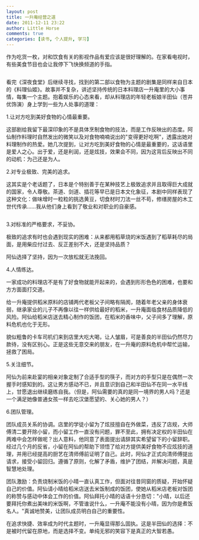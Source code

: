 ```yaml
---
layout: post
title: 一升庵经营之道
date: 2011-12-11 23:22
author: Little Horse
comments: true
categories: [读书, 个人提升, 学习]
---
```

作为吃货一枚，对和饮食有关的影视作品有爱应该是很好理解的。在家看电视时，有些美食节目也会让我停下飞快换频道的手指。
<p style="text-align: center;"><img src="http://manan.org/images/wp/2011/12/121111_1522_1.png" alt="" /><span style="font-size: 12pt;">
</span></p>
看完《深夜食堂》后继续寻找，找到的第二部以食物为主题的剧集是同样来自日本的《料理仙姬》。故事并不复杂，讲述坚持传统的日本料理店一升庵里的大小事情，每集一个主题。抱着娱乐的心态来看，却从料理店的年轻老板娘半田仙（苍井优饰演）身上学到一些为人处事的道理：

1.让对方吃到美好食物的心情最重要。

这部剧给我留下最深印象的不是具体烹制食物的技法，而是工作反映出的态度。阿仙制作料理时自然发出的微笑以及对食物喃喃说出的"变得更好吃啊"，透露出她对料理制作的热爱。她几次提到，让对方吃到美好食物的心情是最重要的，这话语里是爱人之心。出于爱，还是利润，还是炫技，效果会不同，因为这背后反映出不同的动机：为己还是为人。

2.对专业极致、完美的追求。

这其实是个老话题了，日本是个特别善于在某种技艺上极致追求并且取得巨大成就的国家，令人尊敬。茶道、剑道、插花等早已是日本文化象征，本剧中同样表现了这种文化：做味增时一粒粒的挑选黄豆，切食材时刀法一丝不苟，修缮房屋的木工世代传承……我从他们身上看到了敬业和对职业的自豪感。
<p style="text-align: center;"><img src="http://manan.org/images/wp/2011/12/121111_1522_2.png" alt="" /><span style="font-size: 12pt;">
</span></p>
3.对标准的严格要求，不妥协。

极致的追求有时也会遇到现实的困难：从来都用稻草烧的米饭遇到了稻草耗尽的局面，是用柴应付过去、反正差别不大，还是坚持品质？

阿仙选择了坚持，因为一次放松就无法挽回。

4.人情练达。<span style="font-family: 宋体;">
</span>

一家成功的料理店不是有了好食物就能开起来的，会遇到形形色色的困难，也要和方方面面打交道。

给一升庵提供稻米原料的店铺两代老板父子间略有隔阂，随着年老父亲的身体衰弱，继承家业的儿子不再像以往一样供给最好的稻米，一升庵面临食材品质降低的风险。阿仙给稻米店送去精心制作的饭团，在稻米的香味中，父子间多了理解，原料危机也化于无形。

貌似粗鲁的卡车司机们来到店里大吃大喝，让人皱眉，可是善良的半田仙仍然尽力款待，没有区别心。正是这些无意交来的朋友，在一升庵的原料危机中帮忙运输，拯救了困局。

5.关注细节。<span style="font-family: 宋体;">
</span>

阿仙为前来赴宴的相亲对象定制了合适手型的筷子，而对方的手型只是在偶然一次握手时感知到的。这让男方感动不已，并且意识到自己和半田仙不在同一水平线上，甘愿退出继续磨练自我。（但是，阿仙需要的真的是同一境界的男人吗？还是一个满足她像普通女孩一样去吃汉堡愿望的、关心她的男人？）

6.团队管理。<span style="font-family: 宋体;">
</span>

团队成员关系的协调。店里的学徒小留为了炫技擅自在外做菜，违反了店规，大师傅清二要开除小留，而小留工作一直没有问题，罪不至此，拥有决定权的半田仙在两难中会怎样做呢？出人意料，他同意了表面提出请辞其实希望留下的小留辞职。经过几个月的反省，小留在阿仙的帮助下领悟了给对方提供美好食物不应炫技的道理，并用已经提高的厨艺在清师傅前证明了自己。此时，阿仙才正式向清师傅提出请求，接受小留回归。遵循了原则，化解了矛盾，维护了团结，并解决问题，真是智慧地处理。

团队激励：负责烧制米饭的小晴一直认真工作，但面对往昔同窗的质疑，开始怀疑自己的价值。阿仙请小晴给稻米店送去米饭制成的饭团，使她从稻米店老板对饭团的称赞与感动中体会工作的价值。阿仙拜托小晴的话语十分恳切："小晴，以后还要拜托你煮出美味的米饭啊，不管谁说什么，一升庵不能没有小晴，因为你是煮饭名人。"真诚地赞美，让团队成员明白自己的重要性。

在追求快捷、效率成为时代主题时，一升庵显得那么固执。这是半田仙的选择：不是被时代留在原地，而是选择不变。单纯无邪的笑容下是真正的大智若愚。
<p style="text-align: center; margin-left: 27pt;"><img src="http://manan.org/images/wp/2011/12/121111_1522_3.png" alt="" /></p>
